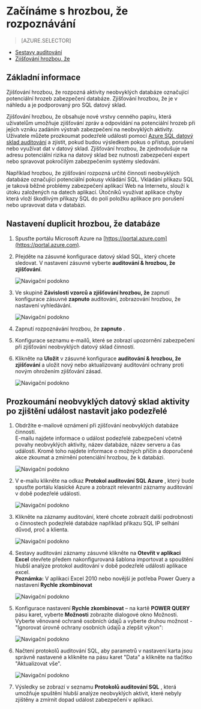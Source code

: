 <properties
   pageTitle="Začínáme s SQL datový sklad hrozbou, že zjišťování"
   description="Jak začít s hrozbou, že zjišťování"
   services="sql-data-warehouse"
   documentationCenter=""
   authors="lodipalm"
   manager="barbkess"
   editor=""/>

<tags
   ms.service="sql-data-warehouse"
   ms.devlang="NA"
   ms.topic="article"
   ms.tgt_pltfrm="NA"
   ms.workload="data-services"
   ms.date="09/24/2016"
   ms.author="lodipalm;sonyama;barbkess"/>


# <a name="get-started-with-threat-detection"></a>Začínáme s hrozbou, že rozpoznávání

> [AZURE.SELECTOR]
- [Sestavy auditování](sql-data-warehouse-auditing-overview.md)
- [Zjišťování hrozbou, že](sql-data-warehouse-security-threat-detection.md)

## <a name="overview"></a>Základní informace

Zjišťování hrozbou, že rozpozná aktivity neobvyklých databáze označující potenciální hrozeb zabezpečení databáze. Zjišťování hrozbou, že je v náhledu a je podporovaný pro SQL datový sklad.

Zjišťování hrozbou, že obsahuje nové vrstvy cenného papíru, která uživatelům umožňuje zjišťování zpráv a odpovídání na potenciální hrozeb při jejich vzniku zadáním výstrah zabezpečení na neobvyklých aktivity. Uživatele můžete prozkoumat podezřelé události pomocí [Azure SQL datový sklad auditování](sql-data-warehouse-auditing-overview.md) a zjistit, pokud budou výsledkem pokus o přístup, porušení nebo využívat dat v datový sklad.
Zjišťování hrozbou, že zjednodušuje na adresu potenciální rizika na datový sklad bez nutnosti zabezpečení expert nebo spravovat pokročilým zabezpečením systémy sledování.

Například hrozbou, že zjišťování rozpozná určité činnosti neobvyklých databáze označující potenciální pokusy vkládání SQL. Vkládání příkazu SQL je taková běžné problémy zabezpečení aplikací Web na Internetu, slouží k útoku založených na datech aplikací. Útočníků využívat aplikace chyby která vloží škodlivým příkazy SQL do polí položku aplikace pro porušení nebo upravovat data v databázi.


## <a name="set-up-threat-detection-for-your-database"></a>Nastavení duplicit hrozbou, že databáze

1. Spusťte portálu Microsoft Azure na [https://portal.azure.com](https://portal.azure.com).

2. Přejděte na zásuvné konfigurace datový sklad SQL, který chcete sledovat. V nastavení zásuvné vyberte **auditování & hrozbou, že zjišťování**.

    ![Navigační podokno][1]

3. Ve skupině **Závislosti vzorců a zjišťování hrozbou, že** zapnutí konfigurace zásuvné **zapnuto** auditování, zobrazování hrozbou, že nastavení vyhledávání.

    ![Navigační podokno][2]

4. Zapnutí rozpoznávání hrozbou, že **zapnuto** .

5. Konfigurace seznamu e-mailů, které se zobrazí upozornění zabezpečení při zjišťování neobvyklých datový sklad činností.

6. Klikněte na **Uložit** v zásuvné konfigurace **auditování & hrozbou, že zjišťování** a uložit nový nebo aktualizovaný auditování ochrany proti novým ohrožením zjišťování zásad.

    ![Navigační podokno][3]


## <a name="explore-anomalous-data-warehouse-activities-upon-detection-of-a-suspicious-event"></a>Prozkoumání neobvyklých datový sklad aktivity po zjištění událost nastavit jako podezřelé

1. Obdržíte e-mailové oznámení při zjišťování neobvyklých databáze činností. <br/>
E-mailu najdete informace o událost podezřelé zabezpečení včetně povahy neobvyklých aktivity, název databáze, název serveru a čas události. Kromě toho najdete informace o možných příčin a doporučené akce zkoumat a zmírnění potenciální hrozbou, že k databázi.<br/>

    ![Navigační podokno][4]

2. V e-mailu klikněte na odkaz **Protokol auditování SQL Azure** , který bude spusťte portálu klasické Azure a zobrazit relevantní záznamy auditování v době podezřelé události.

    ![Navigační podokno][5]

3. Klikněte na záznamy auditování, které chcete zobrazit další podrobnosti o činnostech podezřelé databáze například příkazu SQL IP selhání důvod, proč a klienta.

    ![Navigační podokno][6]

4. Sestavy auditování záznamy zásuvné klikněte na **Otevřít v aplikaci Excel** otevřete předem nakonfigurovaná šablona importovat a spouštění hlubší analýze protokol auditování v době podezřelé události aplikace excel.<br/>
**Poznámka:** V aplikaci Excel 2010 nebo novější je potřeba Power Query a nastavení **Rychle zkombinovat**

    ![Navigační podokno][7]

5. Konfigurace nastavení **Rychle zkombinovat** – na kartě **POWER QUERY** pásu karet, vyberte **Možnosti** zobrazíte dialogové okno Možnosti. Vyberte věnované ochraně osobních údajů a vyberte druhou možnost - "Ignorovat úrovně ochrany osobních údajů a zlepšit výkon":

    ![Navigační podokno][8]

6. Načtení protokolů auditování SQL, aby parametrů v nastavení karta jsou správně nastavené a klikněte na pásu karet "Data" a klikněte na tlačítko "Aktualizovat vše".

    ![Navigační podokno][9]

7. Výsledky se zobrazí v seznamu **Protokolů auditování SQL** , která umožňuje spuštění hlubší analýze neobvyklých aktivit, které nebyly zjištěny a zmírnit dopad událost zabezpečení v aplikaci.


<!--Image references-->
[1]: ./media/sql-data-warehouse-security-threat-detection/1_td_click_on_settings.png
[2]: ./media/sql-data-warehouse-security-threat-detection/2_td_turn_on_auditing.png
[3]: ./media/sql-data-warehouse-security-threat-detection/3_td_turn_on_threat_detection.png
[4]: ./media/sql-data-warehouse-security-threat-detection/4_td_email.png
[5]: ./media/sql-data-warehouse-security-threat-detection/5_td_audit_records.png
[6]: ./media/sql-data-warehouse-security-threat-detection/6_td_audit_record_details.png
[7]: ./media/sql-data-warehouse-security-threat-detection/7_td_audit_records_open_excel.png
[8]: ./media/sql-data-warehouse-security-threat-detection/8_td_excel_fast_combine.png
[9]: ./media/sql-data-warehouse-security-threat-detection/9_td_excel_parameters.png
